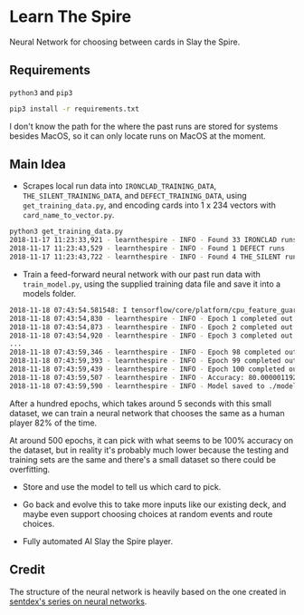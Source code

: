 # Learn The Spire

Neural Network for choosing between cards in Slay the Spire.

## Requirements

`python3` and `pip3`

```bash
pip3 install -r requirements.txt
```

I don't know the path for the where the past runs are stored for systems besides MacOS, so it can only locate runs on MacOS at the moment.

## Main Idea

- Scrapes local run data into `IRONCLAD_TRAINING_DATA`, `THE_SILENT_TRAINING_DATA`, and `DEFECT_TRAINING_DATA`, using `get_training_data.py`, and encoding cards into 1 x 234 vectors with `card_name_to_vector.py`.

```bash
python3 get_training_data.py
2018-11-17 11:23:33,921 - learnthespire - INFO - Found 33 IRONCLAD runs
2018-11-17 11:23:43,529 - learnthespire - INFO - Found 1 DEFECT runs
2018-11-17 11:23:43,722 - learnthespire - INFO - Found 4 THE_SILENT runs
```

- Train a feed-forward neural network with our past run data with `train_model.py`, using the supplied training data file and save it into a models folder.

```bash
2018-11-18 07:43:54.581548: I tensorflow/core/platform/cpu_feature_guard.cc:141] Your CPU supports instructions that this TensorFlow binary was not compiled to use: AVX2 FMA
2018-11-18 07:43:54,830 - learnthespire - INFO - Epoch 1 completed out of 100 loss: 650.9242441654205
2018-11-18 07:43:54,873 - learnthespire - INFO - Epoch 2 completed out of 100 loss: 550.7045561671257
2018-11-18 07:43:54,920 - learnthespire - INFO - Epoch 3 completed out of 100 loss: 473.46800112724304
...
2018-11-18 07:43:59,346 - learnthespire - INFO - Epoch 98 completed out of 100 loss: 19.377360731363297
2018-11-18 07:43:59,393 - learnthespire - INFO - Epoch 99 completed out of 100 loss: 19.127103462815285
2018-11-18 07:43:59,439 - learnthespire - INFO - Epoch 100 completed out of 100 loss: 18.884481981396675
2018-11-18 07:43:59,507 - learnthespire - INFO - Accuracy: 80.0000011920929%
2018-11-18 07:43:59,590 - learnthespire - INFO - Model saved to ./models/IRONCLAD.model
```

After a hundred epochs, which takes around 5 seconds with this small dataset, we can train a neural network that chooses the same as a human player 82% of the time.

At around 500 epochs, it can pick with what seems to be 100% accuracy on the dataset, but in reality it's probably much lower because the testing and training sets are the same and there's a small dataset so there could be overfitting.

- Store and use the model to tell us which card to pick.

- Go back and evolve this to take more inputs like our existing deck, and maybe even support choosing choices at random events and route choices.

- Fully automated AI Slay the Spire player.

## Credit

The structure of the neural network is heavily based on the one created in [sentdex's series on neural networks](https://www.youtube.com/watch?v=oYbVFhK_olY).
